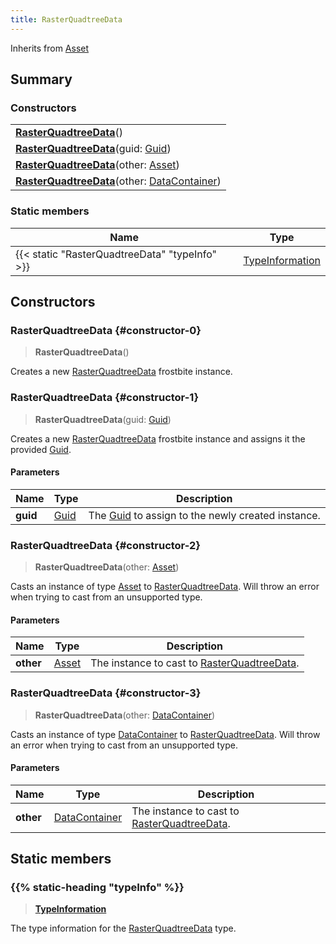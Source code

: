 ```yaml
---
title: RasterQuadtreeData
---
```


Inherits from [Asset](/vext/ref/fb/asset)

## Summary

### Constructors

|  |
| --- |
| **[RasterQuadtreeData](#constructor-0)**() |
| **[RasterQuadtreeData](#constructor-1)**(guid: [Guid](/vext/ref/shared/type/guid)) |
| **[RasterQuadtreeData](#constructor-2)**(other: [Asset](/vext/ref/fb/asset)) |
| **[RasterQuadtreeData](#constructor-3)**(other: [DataContainer](/vext/ref/shared/type/datacontainer)) |

### Static members

| Name | Type |
| ---- | ---- |
| {{< static "RasterQuadtreeData" "typeInfo" >}} | [TypeInformation](/vext/ref/shared/type/typeinformation) |

## Constructors

### RasterQuadtreeData {#constructor-0}

> **RasterQuadtreeData**()

Creates a new [RasterQuadtreeData](/vext/ref/fb/rasterquadtreedata) frostbite instance.

### RasterQuadtreeData {#constructor-1}

> **RasterQuadtreeData**(guid: [Guid](/vext/ref/shared/type/guid))

Creates a new [RasterQuadtreeData](/vext/ref/fb/rasterquadtreedata) frostbite instance and assigns it the provided [Guid](/vext/ref/shared/type/guid).

#### Parameters

| Name | Type | Description |
| ---- | ---- | ----------- |
| **guid** | [Guid](/vext/ref/shared/type/guid) | The [Guid](/vext/ref/shared/type/guid) to assign to the newly created instance. |

### RasterQuadtreeData {#constructor-2}

> **RasterQuadtreeData**(other: [Asset](/vext/ref/fb/asset))

Casts an instance of type [Asset](/vext/ref/fb/asset) to [RasterQuadtreeData](/vext/ref/fb/rasterquadtreedata). Will throw an error when trying to cast from an unsupported type.

#### Parameters

| Name | Type | Description |
| ---- | ---- | ----------- |
| **other** | [Asset](/vext/ref/fb/asset) | The instance to cast to [RasterQuadtreeData](/vext/ref/fb/rasterquadtreedata). |

### RasterQuadtreeData {#constructor-3}

> **RasterQuadtreeData**(other: [DataContainer](/vext/ref/shared/type/datacontainer))

Casts an instance of type [DataContainer](/vext/ref/shared/type/datacontainer) to [RasterQuadtreeData](/vext/ref/fb/rasterquadtreedata). Will throw an error when trying to cast from an unsupported type.

#### Parameters

| Name | Type | Description |
| ---- | ---- | ----------- |
| **other** | [DataContainer](/vext/ref/shared/type/datacontainer) | The instance to cast to [RasterQuadtreeData](/vext/ref/fb/rasterquadtreedata). |

## Static members

### {{% static-heading "typeInfo" %}}

> **[TypeInformation](/vext/ref/shared/type/typeinformation)**

The type information for the [RasterQuadtreeData](/vext/ref/fb/rasterquadtreedata) type.


